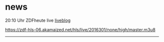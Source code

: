 # news

20:10 Uhr
ZDFheute live [liveblog](https://liveblog.zdf.de/aktuelles-zum-ukraine-konflikt/87995/)

https://zdf-hls-06.akamaized.net/hls/live/2016301/none/high/master.m3u8

---
